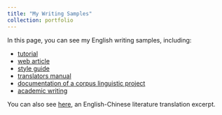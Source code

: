 ```yaml
---
title: "My Writing Samples"
collection: portfolio
---
```


In this page, you can see my English writing samples, including:
- [tutorial](_portfolio/tutorial)
- [web article](_portfolio/web-article)
- [style guide](_portfolio/style-guide/translation-style-guide.md)
- [translators manual](_portfolio/style-guide/translators-manual.md)
- [documentation of a corpus linguistic project](_portfolio/linguistic-project)
- [academic writing](_portfolio/academic-writing)

You can also see [here](_portfolio/The-Daughter-of-Time.md), an English-Chinese literature translation excerpt.
